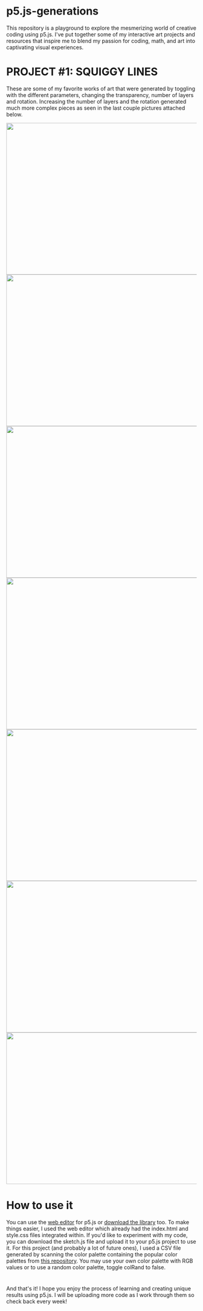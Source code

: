 # p5.js-generations
This repository is a playground to explore the mesmerizing world of creative coding using p5.js. I've put together some of my interactive art projects and resources that inspire me to blend my passion for coding, math, and art into captivating visual experiences.

# PROJECT #1: SQUIGGY LINES 
These are some of my favorite works of art that were generated by toggling with the different parameters, changing the transparency, number of layers and rotation. Increasing the number of layers and the rotation generated much more complex pieces as seen in the last couple pictures attached below.

<img src= "https://github.com/midnightsun257/p5.js-generations/assets/78453293/bf80abda-d7fa-4e71-9c19-bf6b0270ec16" width="600" height ="400">
<img src= "https://github.com/midnightsun257/p5.js-generations/assets/78453293/1ccbee78-1419-4b23-82a8-0a6f475a2bde" width="600" height ="400">
<img src= "https://github.com/midnightsun257/p5.js-generations/assets/78453293/f107328d-f81a-47c1-85a0-533551e3cdcb" width="600" height ="400">
<img src= "https://github.com/midnightsun257/p5.js-generations/assets/78453293/81679dbe-0262-4f58-a8a5-24c9862aee99" width="600" height ="400">
<img src= "https://github.com/midnightsun257/p5.js-generations/assets/78453293/01200b54-a49c-4a67-b1b9-4898a9cfece9" width="600" height ="400">
<img src= "https://github.com/midnightsun257/p5.js-generations/assets/78453293/5dd82291-a46c-42dd-8dae-d0d7cbda68fd" width="600" height ="400">
<img src= "https://github.com/midnightsun257/p5.js-generations/assets/78453293/0e2ef7d5-3f3e-46df-8555-bfe0e6e514c5" width="600" height ="400">

# How to use it
You can use the [web editor](https://editor.p5js.org/) for p5.js or [download the library](https://p5js.org/download/) too. To make things easier, I used the web editor which already had the index.html and style.css files integrated within. If you'd like to experiment with my code, you can download the sketch.js file and upload it to your p5.js project to use it. For this project (and probably a lot of future ones), I used a CSV file generated by scanning the color palette containing the popular color palettes from [this repository](https://github.com/federico-pepe/nice-color-palettes/tree/master#nice-color-palettes-for-processing). You may use your own color palette with RGB values or to use a random color palette, toggle colRand to false. 

# 

And that's it! I hope you enjoy the process of learning and creating unique results using p5.js. I will be uploading more code as I work through them so check back every week!
